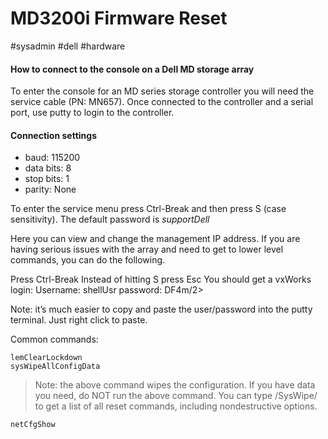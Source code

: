 # MD3200i Firmware Reset
#sysadmin #dell #hardware 

#### How to connect to the console on a Dell MD storage array
To enter the console for an MD series storage controller you will need the service cable (PN: MN657).
Once connected to the controller and a serial port, use putty to login to the controller.

#### Connection settings
* baud:		115200
* data bits:	8
* stop bits:	1
* parity:		None

To enter the service menu press Ctrl-Break and then press S (case sensitivity).
The default password is *supportDell*

Here you can view and change the management IP address.
If you are having serious issues with the array and need to get to lower level commands, you can do the following.

Press Ctrl-Break Instead of hitting S press Esc You should get a vxWorks login:
Username:	shellUsr
password:	DF4m/2>

Note: it’s much easier to copy and paste the user/password into the putty terminal. Just right click to paste.

Common commands:

```
lemClearLockdown
sysWipeAllConfigData
```

> Note: the above command wipes the configuration. If you have data you need, do NOT run the above command. You can type /SysWipe/ to get a list of all reset commands, including nondestructive options.  

```
netCfgShow
```